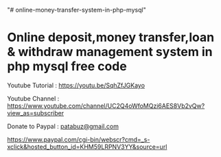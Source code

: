 "# online-money-transfer-system-in-php-mysql" 

Online deposit,money transfer,loan & withdraw management system in php mysql free code
=======================================================================================

Youtube Tutorial : https://youtu.be/SqhZfJGKayo

Youtube Channel : https://www.youtube.com/channel/UC2Q4oWfoMQzi6AES8Vb2vQw?view_as=subscriber

Donate to Paypal : patabuz@gmail.com

https://www.paypal.com/cgi-bin/webscr?cmd=_s-xclick&hosted_button_id=KHM59LRPNV3YY&source=url
